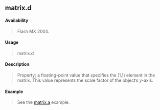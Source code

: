 ## matrix.d

#### Availability

> Flash MX 2004.

#### Usage

> matrix.d

#### Description

> Property; a floating-point value that specifies the (1,1) element in the matrix. This value represents the scale factor of the object’s *y*-axis.

#### Example

> See the [matrix.a](#_bookmark727) example.
